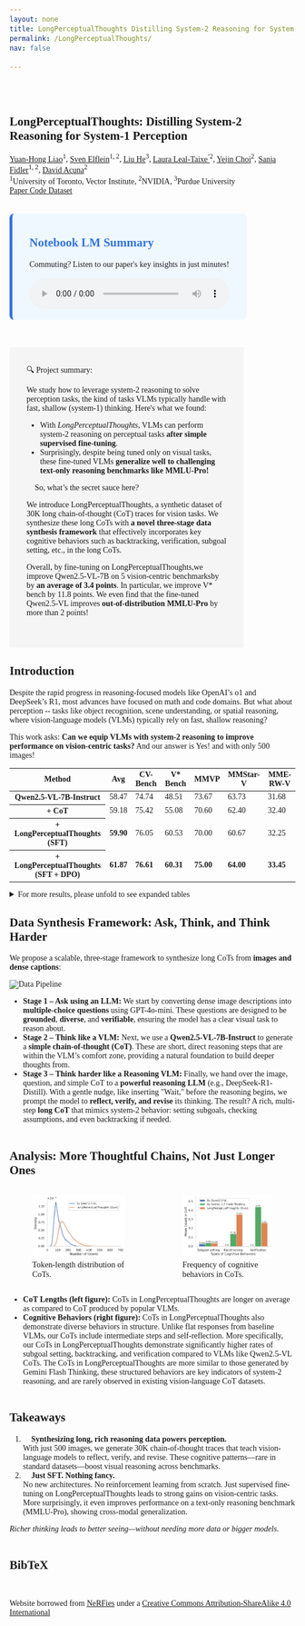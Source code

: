 ```yaml
---
layout: none
title: LongPerceptualThoughts Distilling System-2 Reasoning for System-1 Perception
permalink: /LongPerceptualThoughts/
nav: false

---
```


<head>
  <meta charset="utf-8">
  <title>LongPerceptualThoughts: Distilling System-2 Reasoning for System-1 Perception</title>
  <meta name="description"
    content="LongPerceptualThoughts: Distilling System-2 Reasoning for System-1 Perception">
  <meta name="keywords" content="vision-language models, visual reasoning, system-2 reasoning">
  <meta name="viewport" content="width=device-width, initial-scale=1">

   <!-- Open Graph Metadata -->
  <meta property="og:title" content="LongPerceptualThoughts: Distilling System-2 Reasoning for System-1 Perception">
  <meta property="og:type" content="website">
  <meta property="og:site_name"
    content="LongPerceptualThoughts: Distilling System-2 Reasoning for System-1 Perception">
  <meta property="og:image"
    content="" />
  <meta property="og:image:type" content="image/png" />
  <meta property="og:image:width" content="1082" />
  <meta property="og:image:height" content="639" />
  <meta property="og:url" content="" />
  <meta property="og:description" content="LongPerceptualThoughts: Distilling System-2 Reasoning for System-1 Perception" />
  <meta name="twitter:title" content="LongPerceptualThoughts: Distilling System-2 Reasoning for System-1 Perception" />
  <meta name="twitter:description" content="We study how to leverage system-2 reasoning to solve perception tasks and introduce LongPerceptualThoughts, a new synthetic dataset of 30k long chain-of-thought traces for vision tasks." />
  <meta name="twitter:image"
    content="/assets/img/long_perceptual_thoughts/data_pipeline.gif" />

  <!-- Fonts -->
  <link rel="preconnect" href="https://fonts.googleapis.com">
  <link rel="preconnect" href="https://fonts.gstatic.com" crossorigin>
  <link href="https://fonts.googleapis.com/css2?family=Crimson+Pro:ital,wght@0,200..900;1,200..900&display=swap" rel="stylesheet">
  <link href="https://fonts.googleapis.com/css?family=Google+Sans|Noto+Sans|Castoro" rel="stylesheet">

  <!-- CSS -->
  <link rel="stylesheet" href="/assets/external_pages/label_transfer/static/css/bulma.min.css">
  <link rel="stylesheet" href="/assets/external_pages/label_transfer/static/css/bulma-carousel.min.css">
  <link rel="stylesheet" href="/assets/external_pages/label_transfer/static/css/bulma-slider.min.css">
  <link rel="stylesheet" href="/assets/external_pages/label_transfer/static/css/fontawesome.all.min.css">
  <link rel="stylesheet" href="https://cdn.jsdelivr.net/gh/jpswalsh/academicons@1/css/academicons.min.css">
  <link rel="stylesheet" href="/assets/external_pages/label_transfer/static/css/index.css">
  <link rel="icon" href="/assets/img/logo.jpg">

  <!-- JavaScript -->
  <script src="https://ajax.googleapis.com/ajax/libs/jquery/3.5.1/jquery.min.js"></script>
  <script defer src="/assets/external_pages/label_transfer/static/js/fontawesome.all.min.js"></script>
  <script src="/assets/external_pages/label_transfer/static/js/bulma-carousel.min.js"></script>
  <script src="/assets/external_pages/label_transfer/static/js/bulma-slider.min.js"></script>
  <script src="/assets/external_pages/label_transfer/static/js/index.js"></script>
  <script src="https://polyfill.io/v3/polyfill.min.js?features=es6"></script>
  <script id="MathJax-script" async src="https://cdn.jsdelivr.net/npm/mathjax@3/es5/tex-mml-chtml.js"></script>

  <!-- Custom Font Override -->
  <style>
    body, .title, .author-block {
      font-family: 'Crimson Pro', serif !important;
    }
    /* Podcast Section Styling */
    .podcast-section {
      background-color: #f0f8ff;
      border-radius: 8px;
      border-left: 5px solid #3273dc;
    }
    
    .podcast-title {
      color: #3273dc;
    }
    
    .podcast-player {
      margin-top: 1rem;
      width: 100%;
      max-width: 800px;
    }
    
  </style>
</head>


<section class="hero" >
  <div class="hero-body" style="padding-top: 2rem; padding-bottom: 2rem;">
    <div class="container is-max-desktop">
      <div class="columns is-centered">
        <div class="column has-text-centered">
          <h1 class="title is-1 publication-title">LongPerceptualThoughts: Distilling System-2 Reasoning for System-1 Perception</h1>
          <div class="is-size-5 publication-authors">
            <span class="author-block">
              <a href="https://andrewliao11.github.io">Yuan-Hong Liao</a><sup>1</sup>,</span>
            <span class="author-block">
              <a href="https://selflein.github.io">Sven Elflein</a><sup>1, 2</sup>,</span>
            <span class="author-block">
              <a href="https://arking1995.github.io">Liu He</a><sup>3</sup>,</span>
            <span class="author-block">
              <a href="https://dvl.in.tum.de/team/lealtaixe/">Laura Leal-Taixe ́</a><sup>2</sup>,</span>
            <span class="author-block">
              <a href="https://yejinc.github.io">Yejin Choi</a><sup>2</sup>,</span>
            <span class="author-block">
              <a href="https://www.cs.utoronto.ca/~fidler/">Sanja Fidler</a><sup>1, 2</sup>,</span>
            <span class="author-block">
              <a href="http://www.cs.toronto.edu/~davidj/">David Acuna</a><sup>2</sup></span>
          </div>
          <div class="is-size-5 publication-authors">
            <span class="author-block"><sup>1</sup>University of Toronto, Vector Institute, </span>
            <span class="author-block"><sup>2</sup>NVIDIA,</span>
            <span class="author-block"><sup>3</sup>Purdue University</span>
          </div>
          <div class="column has-text-centered">
            <div class="publication-links">
              <!-- PDF Link. -->
              <span class="link-block"> 
                <a href="LINK" class="external-link button is-normal is-rounded is-dark">
                  <span class="icon">
                    <i class="fas fa-file-pdf"></i>
                  </span>
                  <span>Paper</span>
                </a>
              </span>
              <!-- Code Link. -->
              <span class="link-block"> 
                <a href="LINK" class="external-link button is-normal is-rounded is-dark">
                  <span class="icon">
                    <i class="fab fa-github"></i>
                  </span>
                  <span>Code</span>
                </a>
              </span>
              <!-- Dataset Link. -->
              <span class="link-block"> 
                <a href="https://huggingface.co/datasets/andrewliao11/LongPerceptualThought" class="external-link button is-normal is-rounded is-dark">
                  <span class="icon">
                    <i class="fas fa-database"></i>
                  </span>
                  <span>Dataset</span>
                </a>
              </span>
            </div>
          </div>
        </div>
      </div>
    </div>
  </div>
</section>

<!-- Podcast Section -->
<section class="section" style="padding-top: 0rem; padding-bottom: 3rem;">
  <div class="container is-max-desktop">
    <div class="columns is-centered is-mobile">
      <div class="column is-four-fifths podcast-section" style="max-width: 70%; padding: 10px 30px 15px;">
        <h2 class="title is-4 podcast-title">
          <i class="fas fa-podcast"></i> Notebook LM Summary
        </h2>
        <div class="content">
          <p>Commuting? Listen to our paper's key insights in just minutes!</p>
          <div class="podcast-player">
            <audio controls style="width: 100%;">
              <source src="/assets/audio/long_perceptual_thoughts/from_notebook_lm.wav" type="audio/wav">
              Your browser does not support the audio element.
            </audio>
          </div>
        </div>
      </div>
    </div>
  </div>
</section>

<section class="section" id="summary">
<div class="container is-max-desktop">
    <div class="columns is-centered is-mobile">
      <div class="column is-four-fifths" style="max-width: 70%; background-color: #f5f5f5; padding: 30px 30px 39px;">
        <div class="title is-4" style="margin-bottom: 0.5em">🔍 Project summary:</div>
        <div class="content has-text-justified">
          <p>
            We study how to leverage system-2 reasoning to solve perception tasks, the kind of tasks VLMs typically handle with fast, shallow (system-1) thinking. Here's what we found:
          </p>
          <ul>
            <li>
              With <i>LongPerceptualThoughts</i>, VLMs can perform system-2 reasoning on perceptual tasks <b>after simple supervised fine-tuning</b>.
            </li>
            <li>
              Surprisingly, despite being tuned only on visual tasks, these fine-tuned VLMs <b>generalize well to challenging text-only reasoning benchmarks like MMLU-Pro!</b>
            </li>
          </ul>
        </div>
        <div class="title is-4" style="margin-bottom: 0.5em">🎯 So, what’s the secret sauce here?</div>
        <div class="content has-text-justified">
          <p>
            We introduce LongPerceptualThoughts, a synthetic dataset of 30K long chain-of-thought (CoT) traces for vision tasks. We synthesize these long CoTs with <b>a novel three-stage data synthesis framework</b> that effectively incorporates key cognitive behaviors such as backtracking, verification, subgoal setting, etc., in the long CoTs.
          </p>
          <p>
            Overall, by fine-tuning on LongPerceptualThoughts,we improve Qwen2.5-VL-7B on 5 vision-centric benchmarksby by <b>an average of 3.4 points</b>. In particular, we improve V* bench by 11.8 points. We even find that the fine-tuned Qwen2.5-VL improves <b>out-of-distribution MMLU-Pro</b> by more than 2 points!
          </p>
        </div>
      </div>
    </div>
  </div>
</section>

<section class="section" id="introduction">
  <div class="container is-max-desktop">
    <div class="columns is-centered">
      <div class="column is-full-width">
        <h2 class="title is-3">Introduction</h2>
        <div class="content">
            <p>Despite the rapid progress in reasoning-focused models like OpenAI’s o1 and DeepSeek’s R1, most advances have focused on math and code domains. But what about perception -- tasks like object recognition, scene understanding, or spatial reasoning, where vision-language models (VLMs) typically rely on fast, shallow reasoning? 
            </p>
            <p>
            This work asks: <b>Can we equip VLMs with system-2 reasoning to improve performance on vision-centric tasks?</b> And our answer is Yes! and with only 500 images! 
            </p>
        </div>
        <div class="table-container" align="center">
            <table class="table is-striped is-hoverable">
                <thead>
                <tr>
                    <th class="has-background-grey-lighter">Method</th>
                    <th class="has-background-grey-lighter">Avg</th>
                    <th class="has-background-grey-lighter">CV-Bench</th>
                    <th class="has-background-grey-lighter">V* Bench</th>
                    <th class="has-background-grey-lighter">MMVP</th>
                    <th class="has-background-grey-lighter">MMStar-V</th>
                    <th class="has-background-grey-lighter">MME-RW-V</th>
                </tr>
                </thead>
                <tbody>
                <tr>
                    <th>Qwen2.5-VL-7B-Instruct</th>
                    <td>58.47</td>
                    <td>74.74</td>
                    <td>48.51</td>
                    <td>73.67</td>
                    <td>63.73</td>
                    <td>31.68</td>
                </tr>
                <tr>
                    <th>+ CoT</th>
                    <td>59.18</td>
                    <td>75.42</td>
                    <td>55.08</td>
                    <td>70.60</td>
                    <td>62.40</td>
                    <td>32.40</td>
                </tr>
                <tr>
                    <th class="has-background-info-light"><strong>+ LongPerceptualThoughts (SFT)</strong></th>
                    <td class="has-background-info-light"><strong>59.90</strong></td>
                    <td class="has-background-info-light">76.05</td>
                    <td class="has-background-info-light">60.53</td>
                    <td class="has-background-info-light">70.00</td>
                    <td class="has-background-info-light">60.67</td>
                    <td class="has-background-info-light">32.25</td>
                </tr>
                <tr>
                    <th class="has-background-info-light"><strong>+ LongPerceptualThoughts (SFT + DPO)</strong></th>
                    <td class="has-background-info-light"><strong>61.87</strong></td>
                    <td class="has-background-info-light"><strong>76.61</strong></td>
                    <td class="has-background-info-light"><strong>60.31</strong></td>
                    <td class="has-background-info-light"><strong>75.00</strong></td>
                    <td class="has-background-info-light"><strong>64.00</strong></td>
                    <td class="has-background-info-light"><strong>33.45</strong></td>
                </tr>
                </tbody>
            </table>
          </div>
          <div class="content">
            <div class="content has-text-centered mt-2 mb-4">
              <details class="disclosure-widget">
                <summary>For more results, please unfold to see expanded tables</summary>
                <!-- The detailed results table goes inside the details element -->
                <div id="detailed-results-container">
                  <h4 class="subtitle is-5 mt-4">Comparison with other multimodal reasoning datasets.</h4>
                    <table class="table is-striped is-hoverable">
                      <thead>
                      <tr>
                          <th class="has-background-grey-lighter">Method</th>
                          <th class="has-background-grey-lighter">Avg</th>
                          <th class="has-background-grey-lighter">CV-Bench</th>
                          <th class="has-background-grey-lighter">V* Bench</th>
                          <th class="has-background-grey-lighter">MMVP</th>
                          <th class="has-background-grey-lighter">MMStar-V</th>
                          <th class="has-background-grey-lighter">MME-RW-V</th>
                      </tr>
                      </thead>
                      <tbody>
                      <tr>
                          <th>Qwen2.5-VL-7B-Instruct</th>
                          <td>58.47</td>
                          <td>74.74</td>
                          <td>48.51</td>
                          <td>73.67</td>
                          <td>63.73</td>
                          <td>31.68</td>
                      </tr>
                      <tr>
                          <th>+ CoT</th>
                          <td>59.18</td>
                          <td>75.42</td>
                          <td>55.08</td>
                          <td>70.60</td>
                          <td>62.40</td>
                          <td>32.40</td>
                      </tr>
                      <tr>
                          <th>+ VLAA-thinking <small>(Chen el al., 2025)</small></th>
                          <td>42.32</td>
                          <td>68.50</td>
                          <td>53.53</td>
                          <td>66.67</td>
                          <td>0.53</td>
                          <td>22.38</td>
                      </tr>
                      <tr>
                          <th>+ Virgo <small>(Du el al., 2025)</small></th>
                          <td>50.87</td>
                          <td>67.22</td>
                          <td>44.14</td>
                          <td>57.67</td>
                          <td>57.6</td>
                          <td>27.71</td>
                      </tr>
                      <tr>
                          <th class="has-background-info-light"><strong>+ LongPerceptualThoughts (SFT)</strong></th>
                          <td class="has-background-info-light"><strong>59.90</strong></td>
                          <td class="has-background-info-light">76.05</td>
                          <td class="has-background-info-light">60.53</td>
                          <td class="has-background-info-light">70.00</td>
                          <td class="has-background-info-light">60.67</td>
                          <td class="has-background-info-light">32.25</td>
                      </tr>
                      <tr>
                          <th class="has-background-info-light"><strong>+ LongPerceptualThoughts (SFT + DPO)</strong></th>
                          <td class="has-background-info-light"><strong>61.87</strong></td>
                          <td class="has-background-info-light"><strong>76.61</strong></td>
                          <td class="has-background-info-light"><strong>60.31</strong></td>
                          <td class="has-background-info-light"><strong>75.00</strong></td>
                          <td class="has-background-info-light"><strong>64.00</strong></td>
                          <td class="has-background-info-light"><strong>33.45</strong></td>
                      </tr>
                      </tbody>
                  </table>
                </div>
              </details>
            </div>
          </div>
      </div>
    </div>
  </div>
</section>  

<section class="section" id="approach">
  <div class="container is-max-desktop">
    <div class="columns is-centered">
      <div class="column is-full-width">
        <h2 class="title is-3">Data Synthesis Framework: Ask, Think, and Think Harder</h2>
        <div class="content has-text-justified has-text-centered">
          <p>
            We propose a scalable, three-stage framework to synthesize long CoTs from <b>images and dense captions</b>:
          </p>
          <div class="container">
            <div class="columns is-centered">
                <div class="column is-narrow has-text-centered">
                <img src="/assets/img/long_perceptual_thoughts/data_pipeline.gif" alt="Data Pipeline" style="width: 70%;" />
                </div>
            </div>
            </div>
          <p>
            <ul>
              <li>
                <b>Stage 1 – Ask using an LLM:</b> We start by converting dense image descriptions into <b>multiple-choice questions</b> using GPT-4o-mini. These questions are designed to be <b>grounded</b>, <b>diverse</b>, and <b>verifiable</b>, ensuring the model has a clear visual task to reason about. 
              </li>
              <li>
                <b>Stage 2 – Think like a VLM:</b> Next, we use a <b>Qwen2.5-VL-7B-Instruct</b> to generate a <b>simple chain-of-thought (CoT)</b>. These are short, direct reasoning steps that are within the VLM’s comfort zone, providing a natural foundation to build deeper thoughts from.
              </li>
              <li>
                <b>Stage 3 – Think harder like a Reasoning VLM:</b> Finally, we hand over the image, question, and simple CoT to a <b>powerful reasoning LLM</b> (e.g., DeepSeek-R1-Distill). With a gentle nudge, like inserting "Wait," before the reasoning begins, we prompt the model to <b>reflect, verify, and revise</b> its thinking. The result? A rich, multi-step <b>long CoT</b> that mimics system-2 behavior: setting subgoals, checking assumptions, and even backtracking if needed.
              </li>
            </ul>
          </p>
        </div>
      </div>
    </div>
  </div>
</section>

<section class="section" id="analysis">
  <div class="container is-max-desktop">
    <div class="columns is-centered">
      <div class="column is-full-width">
        <h2 class="title is-3">Analysis: More Thoughtful Chains, Not Just Longer Ones</h2>
        <!-- Side-by-side figures -->
        <div class="columns is-centered">
          <div class="column has-text-centered">
            <figure>
              <img src="/assets/img/long_perceptual_thoughts/seq_len_change.pdf" alt="Length of CoTs" style="max-width: 100%;">
              <figcaption style="font-size: 0.9rem;">Token-length distribution of CoTs.</figcaption>
            </figure>
          </div>
          <div class="column has-text-centered">
            <figure>
              <img src="/assets/img/long_perceptual_thoughts/cognitive_analysis.pdf" alt="Cognitive Behaviors in CoTs" style="max-width: 100%;">
              <figcaption style="font-size: 0.9rem;">Frequency of cognitive behaviors in CoTs.</figcaption>
            </figure>
          </div>
        </div>
        <!-- Bullet points describing each figure -->
        <div class="content has-text-justified">
          <ul>
            <li>
              <b>CoT Lengths (left figure):</b> CoTs in LongPerceptualThoughts are longer on average as compared to CoT produced by popular VLMs.
            </li>
            <li>
              <b>Cognitive Behaviors (right figure):</b> CoTs in LongPerceptualThoughts also demonstrate diverse behaviors in structure. Unlike flat responses from baseline VLMs, our CoTs include intermediate steps and self-reflection. More specifically, our CoTs in LongPerceptualThoughts demonstrate significantly higher rates of subgoal setting, backtracking, and verification compared to VLMs like Qwen2.5-VL CoTs. 
              The CoTs in LongPerceptualThoughts are more similar to those generated by Gemini Flash Thinking, these structured behaviors are key indicators of system-2 reasoning, and are rarely observed in existing vision-language CoT datasets.
            </li>
          </ul>
        </div>
      </div>
    </div>
  </div>
</section>

<section class="section" id="takeaways">
  <div class="container is-max-desktop">
    <div class="columns is-centered">
      <div class="column is-full-width">
        <h2 class="title is-3">Takeaways</h2>
        <div class="content has-text-justified">
          <ol>
            <li>
              <b>🧠 Synthesizing long, rich reasoning data powers perception.</b><br>
              With just 500 images, we generate 30K chain-of-thought traces that teach vision-language models to reflect, verify, and revise. These cognitive patterns—rare in standard datasets—boost visual reasoning across benchmarks.
            </li>
            <li>
              <b>🥷 Just SFT. Nothing fancy.</b><br>
              No new architectures. No reinforcement learning from scratch. Just supervised fine-tuning on LongPerceptualThoughts leads to strong gains on vision-centric tasks. More surprisingly, it even improves performance on a text-only reasoning benchmark (MMLU-Pro), showing cross-modal generalization.
            </li>
          </ol>
          <p><i>Richer thinking leads to better seeing—without needing more data or bigger models.</i></p>
        </div>
      </div>
    </div>
  </div>
</section>

<section class="section" id="BibTeX">
  <!-- Citation -->
  <div class="container is-max-desktop content">
    <h2 class="title">BibTeX</h2>
    <pre><code>
</code></pre>
  </div>
</section>

<section>
  <!-- Shout out to nerfies -->
  <div class="container is-max-desktop content">
    <footer class="footer">
      <div class="content">
        <p> Website borrowed from <a href="https://github.com/nerfies/nerfies.github.io">NeRFies</a> under a <a
            href="https://creativecommons.org/licenses/by-sa/4.0/">Creative Commons Attribution-ShareAlike 4.0
            International</a>
        </p>
      </div>
    </footer> 
  </div>
</section>
